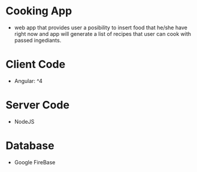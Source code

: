 # Cooking App 

- web app that provides user a posibility to insert food that he/she have right now and app will generate a list of recipes that user can cook with passed ingediants.

# Client Code

- Angular: ^4 

# Server Code

- NodeJS 

# Database

- Google FireBase
